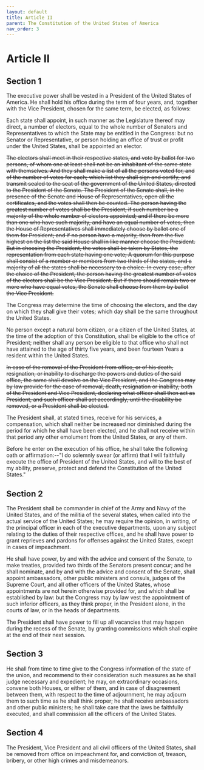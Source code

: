 ```yaml
---
layout: default
title: Article II
parent: The Constitution of the United States of America
nav_order: 3
---
```


# Article II

## Section 1

The executive power shall be vested in a President of the United States of America. He shall hold his office during the term of four years, and, together with the Vice President, chosen for the same term, be elected, as follows:

Each state shall appoint, in such manner as the Legislature thereof may direct, a number of electors, equal to the whole number of Senators and Representatives to which the State may be entitled in the Congress: but no Senator or Representative, or person holding an office of trust or profit under the United States, shall be appointed an elector.

~~The electors shall meet in their respective states, and vote by ballot for two persons, of whom one at least shall not be an inhabitant of the same state with themselves. And they shall make a list of all the persons voted for, and of the number of votes for each; which list they shall sign and certify, and transmit sealed to the seat of the government of the United States, directed to the President of the Senate. The President of the Senate shall, in the presence of the Senate and House of Representatives, open all the certificates, and the votes shall then be counted. The person having the greatest number of votes shall be the President, if such number be a majority of the whole number of electors appointed; and if there be more than one who have such majority, and have an equal number of votes, then the House of Representatives shall immediately choose by ballot one of them for President; and if no person have a majority, then from the five highest on the list the said House shall in like manner choose the President. But in choosing the President, the votes shall be taken by States, the representation from each state having one vote; A quorum for this purpose shall consist of a member or members from two thirds of the states, and a majority of all the states shall be necessary to a choice. In every case, after the choice of the President, the person having the greatest number of votes of the electors shall be the Vice President. But if there should remain two or more who have equal votes, the Senate shall choose from them by ballot the Vice President.~~

The Congress may determine the time of choosing the electors, and the day on which they shall give their votes; which day shall be the same throughout the United States.

No person except a natural born citizen, or a citizen of the United States, at the time of the adoption of this Constitution, shall be eligible to the office of President; neither shall any person be eligible to that office who shall not have attained to the age of thirty five years, and been fourteen Years a resident within the United States.

~~In case of the removal of the President from office, or of his death, resignation, or inability to discharge the powers and duties of the said office, the same shall devolve on the Vice President, and the Congress may by law provide for the case of removal, death, resignation or inability, both of the President and Vice President, declaring what officer shall then act as President, and such officer shall act accordingly, until the disability be removed, or a President shall be elected.~~

The President shall, at stated times, receive for his services, a compensation, which shall neither be increased nor diminished during the period for which he shall have been elected, and he shall not receive within that period any other emolument from the United States, or any of them.

Before he enter on the execution of his office, he shall take the following oath or affirmation:--"I do solemnly swear (or affirm) that I will faithfully execute the office of President of the United States, and will to the best of my ability, preserve, protect and defend the Constitution of the United States."

## Section 2

The President shall be commander in chief of the Army and Navy of the United States, and of the militia of the several states, when called into the actual service of the United States; he may require the opinion, in writing, of the principal officer in each of the executive departments, upon any subject relating to the duties of their respective offices, and he shall have power to grant reprieves and pardons for offenses against the United States, except in cases of impeachment.

He shall have power, by and with the advice and consent of the Senate, to make treaties, provided two thirds of the Senators present concur; and he shall nominate, and by and with the advice and consent of the Senate, shall appoint ambassadors, other public ministers and consuls, judges of the Supreme Court, and all other officers of the United States, whose appointments are not herein otherwise provided for, and which shall be established by law: but the Congress may by law vest the appointment of such inferior officers, as they think proper, in the President alone, in the courts of law, or in the heads of departments.

The President shall have power to fill up all vacancies that may happen during the recess of the Senate, by granting commissions which shall expire at the end of their next session.

## Section 3

He shall from time to time give to the Congress information of the state of the union, and recommend to their consideration such measures as he shall judge necessary and expedient; he may, on extraordinary occasions, convene both Houses, or either of them, and in case of disagreement between them, with respect to the time of adjournment, he may adjourn them to such time as he shall think proper; he shall receive ambassadors and other public ministers; he shall take care that the laws be faithfully executed, and shall commission all the officers of the United States.

## Section 4

The President, Vice President and all civil officers of the United States, shall be removed from office on impeachment for, and conviction of, treason, bribery, or other high crimes and misdemeanors.